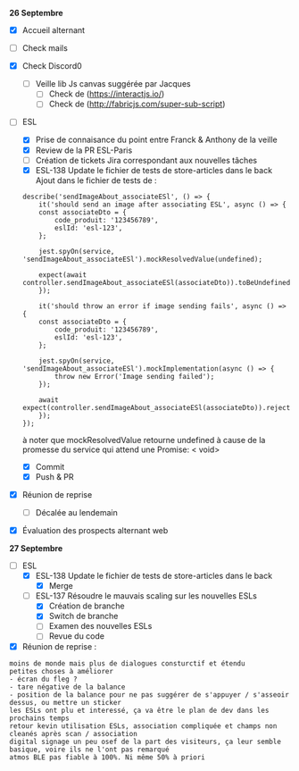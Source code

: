 **26 Septembre**
- [x] Accueil alternant
- [ ] Check mails
- [x] Check Discord0
    - [ ] Veille lib Js canvas suggérée par Jacques
        - [ ] Check de (https://interactjs.io/)
        - [ ] Check de (http://fabricjs.com/super-sub-script)
- [ ] ESL
    - [x] Prise de connaisance du point entre Franck & Anthony de la veille
    - [x] Review de la PR ESL-Paris
    - [ ] Création de tickets Jira correspondant aux nouvelles tâches
    - [x] ESL-138 Update le fichier de tests de store-articles dans le back
    Ajout dans le fichier de tests de : 
    ```
    describe('sendImageAbout_associateESl', () => {
        it('should send an image after associating ESL', async () => {
        const associateDto = {
            code_produit: '123456789',
            eslId: 'esl-123',
        };
    
        jest.spyOn(service, 'sendImageAbout_associateESl').mockResolvedValue(undefined);
    
        expect(await controller.sendImageAbout_associateESl(associateDto)).toBeUndefined();
        });
    
        it('should throw an error if image sending fails', async () => {
        const associateDto = {
            code_produit: '123456789',
            eslId: 'esl-123',
        };
    
        jest.spyOn(service, 'sendImageAbout_associateESl').mockImplementation(async () => {
            throw new Error('Image sending failed');
        });
    
        await expect(controller.sendImageAbout_associateESl(associateDto)).rejects.toThrow();
        });
    });
    ```
    à noter que mockResolvedValue retourne undefined à cause de la promesse du service qui attend une Promise: < void>
    - [x] Commit
    - [x] Push & PR
- [x] Réunion de reprise
    - [ ] Décalée au lendemain
- [x] Évaluation des prospects alternant web


**27 Septembre**
- [ ] ESL
    - [x] ESL-138 Update le fichier de tests de store-articles dans le back
        - [x] Merge
    - [ ] ESL-137 Résoudre le mauvais scaling sur les nouvelles ESLs
        - [x] Création de branche
        - [x] Switch de branche 
        - [ ] Examen des nouvelles ESLs
        - [ ] Revue du code
- [x] Réunion de reprise : 
```
moins de monde mais plus de dialogues consturctif et étendu
petites choses à améliorer
- écran du fleg ?
- tare négative de la balance
- position de la balance pour ne pas suggérer de s'appuyer / s'asseoir dessus, ou mettre un sticker
les ESLs ont plu et interessé, ça va être le plan de dev dans les prochains temps
retour kevin utilisation ESLs, association compliquée et champs non cleanés après scan / association
digital signage un peu osef de la part des visiteurs, ça leur semble basique, voire ils ne l'ont pas remarqué
atmos BLE pas fiable à 100%. Ni même 50% à priori
```